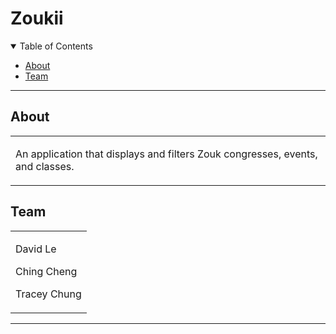 # Zoukii

<details open="open">
<summary>Table of Contents</summary>

- [About](#about)
- [Team](#team)

</details>

---

## About

<table>
<tr>
<td>

An application that displays and filters Zouk congresses, events, and classes.

</td>
</tr>
</table>

## Team


<table>
<tr>
<td>

David Le

Ching Cheng

Tracey Chung

</td>
</tr>
</table>

---
